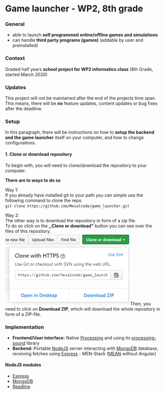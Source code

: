 # Game launcher - WP2, 8th grade
### General
* able to launch **self programmed online/offline games and simulations**
* can handle **third party programs (games)** (addable by user and preinstalled)
### Context
Graded half years **school project for WP2 informatics class** (8th Grade, started March 2020)
### Updates
This project will not be maintained after the end of the projects time span. This means, there will be **no** feature updates, content updates or bug fixes after the deadline. 
### Setup
In this paragraph, there will be instructions on how to **setup the backend and the game launcher** itself on your computer, and how to change configurations.
#### 1. Clone or download repository
To begin with, you will need to clone/download the repository to your computer.  

**There are to ways to do so**

Way 1:  
If you already have installed git to your path you can simple use the following command to clone the repo.  
    ```git clone https://github.com/Mesalcode/game_launcher.git```

Way 2:  
The other way is to download the repository in form of a zip file.  
To do so click on the **,,Clone or download"** button you can see over the files of this repository.
![alt text](https://raw.githubusercontent.com/Mesalcode/game_launcher/master/readme_clone_or_download.PNG "Logo Title Text 1")
Then, you need to click on **Download ZIP**, which will download the whole repository in form of a ZIP-file.
### Implementation
* **Frontend/User interface:** Native [Processing](https://processing.org/) and using its [processing-sound](https://github.com/processing/processing-sound) library
* **Backend:** Portable [NodeJS](https://nodejs.org/) server interacting with [MongoDB](https://www.mongodb.com/) database, receiving fetches using [Express](https://expressjs.com/) - MEN-Stack ([MEAN](https://en.wikipedia.org/wiki/MEAN_(solution_stack)) without Angular)
#### NodeJS modules
* [Express](https://www.npmjs.com/package/express)
* [MongoDB](https://www.npmjs.com/package/mongodb)
* [Readline](https://www.npmjs.com/package/readline)